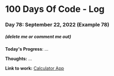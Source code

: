 # 100 Days Of Code - Log

### Day 78: September 22, 2022 (Example 78)
##### (delete me or comment me out)

**Today's Progress**: ...

**Thoughts:** ...

**Link to work:** [Calculator App](https://github.com/username/reponame)
